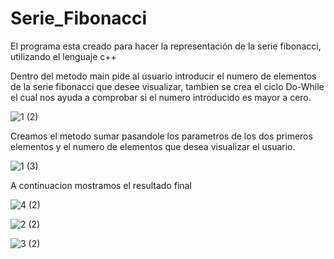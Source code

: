 # Serie_Fibonacci
El programa esta creado para hacer la representación de la serie fibonacci, utilizando el lenguaje c++


Dentro del metodo main pide al usuario introducir el numero de elementos de la serie fibonacci que desee visualizar, tambien se crea el ciclo Do-While el cual nos ayuda a 
comprobar si el numero introducido es mayor a cero.


![1 (2)](https://user-images.githubusercontent.com/71079322/94578805-c073b080-023d-11eb-8853-59cb2c57ea59.png)

Creamos el metodo sumar pasandole los parametros de los dos primeros elementos y el numero de elementos que desea visualizar el usuario. 

![1 (3)](https://user-images.githubusercontent.com/71079322/94579617-a5557080-023e-11eb-96d7-002441587e95.png)

A continuacion mostramos el resultado final 

![4 (2)](https://user-images.githubusercontent.com/71079322/94581768-0ed67e80-0241-11eb-9ca9-51b615c4c747.png)

![2 (2)](https://user-images.githubusercontent.com/71079322/94580244-4e03d000-023f-11eb-9c55-f1a8eb6d7863.png)

![3 (2)](https://user-images.githubusercontent.com/71079322/94581120-501a5e80-0240-11eb-8bef-da12e1b8ffe5.png)
